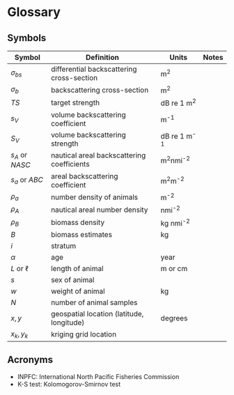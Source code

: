 # Glossary

## Symbols

| Symbol | Definition | Units | Notes |
|---|---|---|---|
| $\sigma_{bs}$ | differential backscattering cross-section | m<sup>2</sup> |   |
| $\sigma_{b}$ | backscattering cross-section | m<sup>2</sup> | |
| $TS$ | target strength | dB re 1 m<sup>2</sup> |  |
| $s_V$ | volume backscattering coefficient | m<sup>-1</sup> |  |
| $S_V$ | volume backscattering strength | dB re 1 m<sup>-1</sup> |  |
| $s_A$ or $NASC$ | nautical areal backscattering coefficients | m<sup>2</sup>nmi<sup>-2</sup> |  |
| $s_a$ or $ABC$ | areal backscattering coefficient | m<sup>2</sup>m<sup>-2</sup> |  |
| $\rho_a$ | number density of animals | m<sup>-2</sup> |  |
| $\rho_A$ | nautical areal number density | nmi<sup>-2</sup> |  |
| $\rho_B$ | biomass density | kg nmi<sup>-2</sup> |  |
| $B$ | biomass estimates | kg |  |
| $i$ | stratum | |  |
| $\alpha$ | age | year |  |
| $L$ or $\ell$ | length of animal | m or cm |  |
| $s$ | sex of animal | |  |
| $w$ | weight of animal | kg |  |
| $N$ | number of animal samples | |  |
| $x, y$ | geospatial location (latitude, longitude) | degrees |  |
| $x_k, y_k$ | kriging grid location | |  |


## Acronyms
- INPFC: International North Pacific Fisheries Commission
- K-S test: Kolomogorov-Smirnov test


<!-- Glossary of all symbols, indices, and notations used for mathematical equations and variables contained within the `Survey` class object. 


![ text ](images/symbols.jpeg) -->